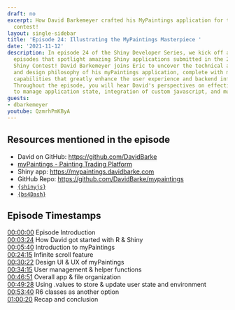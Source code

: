 ```yaml
---
draft: no
excerpt: How David Barkemeyer crafted his MyPaintings application for the 2021 Shiny
  contest!
layout: single-sidebar
title: 'Episode 24: Illustrating the MyPaintings Masterpiece '
date: '2021-11-12'
description: In episode 24 of the Shiny Developer Series, we kick off a series of
  episodes that spotlight amazing Shiny applications submitted in the 2021 RStudio
  Shiny Contest! David Barkemeyer joins Eric to uncover the technical achievements
  and design philosophy of his myPaintings application, complete with many innovative
  capabilities that greatly enhance the user experience and backend infrastructure.
  Throughout the episode, you will hear David's perspectives on effective techniques
  to manage application state, integration of custom javascript, and much more!
guests: 
- dbarkemeyer
youtube: QzmrhPmKByA
---
```


## Resources mentioned in the episode

- David on GitHub: <https://github.com/DavidBarke>
- [myPaintings - Painting Trading Platform](https://community.rstudio.com/t/mypaintings-painting-trading-platform-shiny-contest-submission/104278)
- Shiny app: <https://mypaintings.davidbarke.com>
- GitHub Repo: <https://github.com/DavidBarke/mypaintings>
- [`{shinyjs}`](https://deanattali.com/shinyjs)
- [`{bs4Dash}`](https://rinterface.github.io/bs4Dash)

## Episode Timestamps

[00:00:00](https://youtube.com/watch?v=QzmrhPmKByA&t=0s) Episode Introduction </br>
[00:03:24](https://youtube.com/watch?v=QzmrhPmKByA&t=204s) How David got started with R & Shiny </br>
[00:05:40](https://youtube.com/watch?v=QzmrhPmKByA&t=340s) Introduction to myPaintings </br>
[00:24:15](https://youtube.com/watch?v=QzmrhPmKByA&t=1455s) Infinite scroll feature </br>
[00:30:22](https://youtube.com/watch?v=QzmrhPmKByA&t=1822s) Design UI & UX of myPaintings </br>
[00:34:15](https://youtube.com/watch?v=QzmrhPmKByA&t=2055s) User management & helper functions </br>
[00:46:51](https://youtube.com/watch?v=QzmrhPmKByA&t=2811s) Overall app & file organization </br>
[00:49:28](https://youtube.com/watch?v=QzmrhPmKByA&t=2968s) Using .values to store & update user state and environment </br>
[00:53:40](https://youtube.com/watch?v=QzmrhPmKByA&t=3220s) R6 classes as another option </br>
[01:00:20](https://youtube.com/watch?v=QzmrhPmKByA&t=3620s) Recap and conclusion </br>
